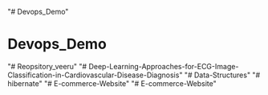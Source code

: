 "# Devops_Demo" 
# Devops_Demo
"# Reopsitory_veeru" 
"# Deep-Learning-Approaches-for-ECG-Image-Classification-in-Cardiovascular-Disease-Diagnosis" 
"# Data-Structures" 
"# hibernate" 
"# E-commerce-Website" 
"# E-commerce-Website" 
